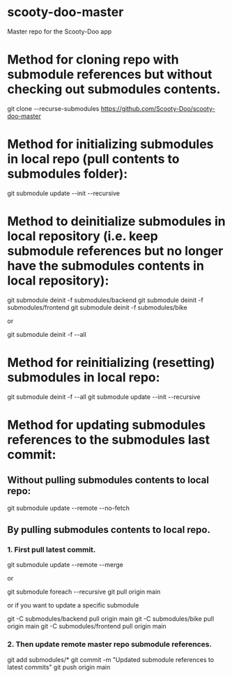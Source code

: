 # scooty-doo-master
Master repo for the Scooty-Doo app

# Method for cloning repo with submodule references but without checking out submodules contents.
git clone --recurse-submodules https://github.com/Scooty-Doo/scooty-doo-master

# Method for initializing submodules in local repo (pull contents to submodules folder):
git submodule update --init --recursive

# Method to deinitialize submodules in local repository (i.e. keep submodule references but no longer have the submodules contents in local repository):

git submodule deinit -f submodules/backend
git submodule deinit -f submodules/frontend
git submodule deinit -f submodules/bike

or 

git submodule deinit -f --all

# Method for reinitializing (resetting) submodules in local repo:
git submodule deinit -f --all
git submodule update --init --recursive

# Method for updating submodules references to the submodules last commit:
## Without pulling submodules contents to local repo:
git submodule update --remote --no-fetch

## By pulling submodules contents to local repo.
### 1. First pull latest commit.
git submodule update --remote --merge

or

git submodule foreach --recursive git pull origin main

or if you want to update a specific submodule

git -C submodules/backend pull origin main
git -C submodules/bike pull origin main
git -C submodules/frontend pull origin main

### 2. Then update remote master repo submodule references.
git add submodules/*
git commit -m "Updated submodule references to latest commits"
git push origin main
